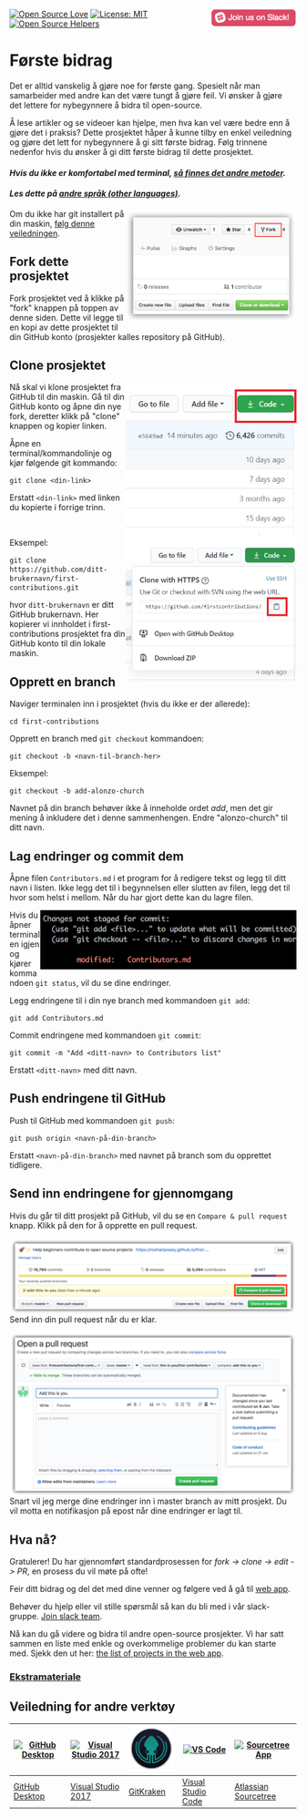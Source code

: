 [![Open Source Love](https://badges.frapsoft.com/os/v1/open-source.svg?v=103)](https://github.com/ellerbrock/open-source-badges/)
[<img align="right" width="150" src="/assets/join-slack-team.png">](https://join.slack.com/t/firstcontributors/shared_invite/zt-kpbyrmkk-JDkRtchcvRvQ0qK4iPmyvA)
[![License: MIT](https://img.shields.io/badge/License-MIT-green.svg)](https://opensource.org/licenses/MIT)
[![Open Source Helpers](https://www.codetriage.com/roshanjossey/first-contributions/badges/users.svg)](https://www.codetriage.com/roshanjossey/first-contributions)


# Første bidrag

Det er alltid vanskelig å gjøre noe for første gang. Spesielt når man samarbeider med andre kan det være tungt å gjøre feil. Vi ønsker å gjøre det lettere for nybegynnere å bidra til open-source.

Å lese artikler og se videoer kan hjelpe, men hva kan vel være bedre enn å gjøre det i praksis? Dette prosjektet håper å kunne tilby en enkel veiledning og gjøre det lett for nybegynnere å gi sitt første bidrag. Følg trinnene nedenfor hvis du ønsker å gi ditt første bidrag til dette prosjektet.

#### *Hvis du ikke er komfortabel med terminal, [så finnes det andre metoder](#veiledning-for-andre-verktøy).*

#### *Les dette på [andre språk (other languages)](/translations/Translations.md).*

<img align="right" width="300" src="/assets/fork.png" alt="fork this repository" />

Om du ikke har git installert på din maskin, [følg denne veiledningen](https://help.github.com/articles/set-up-git/).

## Fork dette prosjektet

Fork prosjektet ved å klikke på "fork" knappen på toppen av denne siden. Dette vil legge til en kopi av dette prosjektet til din GitHub konto (prosjekter kalles repository på GitHub).

## Clone prosjektet

<img align="right" width="300" src="/assets/clone.png" alt="clone this repository" />

Nå skal vi klone prosjektet fra GitHub til din maskin. Gå til din GitHub konto og åpne din nye fork, deretter klikk på "clone" knappen og kopier linken.

Åpne en terminal/kommandolinje og kjør følgende git kommando:
```
git clone <din-link>
```
Erstatt `<din-link>` med linken du kopierte i forrige trinn.

<br><img align="right" width="300" src="/assets/copy-to-clipboard.png" alt="copy URL to clipboard" />

Eksempel:
```
git clone https://github.com/ditt-brukernavn/first-contributions.git
```
hvor `ditt-brukernavn` er ditt GitHub brukernavn. Her kopierer vi innholdet i first-contributions prosjektet fra din GitHub konto til din lokale maskin.

## Opprett en branch

Naviger terminalen inn i prosjektet (hvis du ikke er der allerede):
```
cd first-contributions
```

Opprett en branch med `git checkout` kommandoen:
```
git checkout -b <navn-til-branch-her>
```

Eksempel:
```
git checkout -b add-alonzo-church
```
Navnet på din branch behøver ikke å inneholde ordet *add*, men det gir mening å inkludere det i denne sammenhengen. Endre "alonzo-church" til ditt navn.

## Lag endringer og commit dem

Åpne filen `Contributors.md` i et program for å redigere tekst og legg til ditt navn i listen. Ikke legg det til i begynnelsen eller slutten av filen, legg det til hvor som helst i mellom. Når du har gjort dette kan du lagre filen.

<img align="right" width="450" src="/assets/git-status.png" alt="git status" />


Hvis du åpner terminalen igjen og kjører kommandoen `git status`, vil du se dine endringer.


Legg endringene til i din nye branch med kommandoen `git add`:
```
git add Contributors.md
```

Commit endringene med kommandoen `git commit`:
```
git commit -m "Add <ditt-navn> to Contributors list"
```
Erstatt `<ditt-navn>` med ditt navn.

## Push endringene til GitHub

Push til GitHub med kommandoen `git push`:
```
git push origin <navn-på-din-branch>
```
Erstatt `<navn-på-din-branch>` med navnet på branch som du opprettet tidligere.

## Send inn endringene for gjennomgang

Hvis du går til ditt prosjekt på GitHub, vil du se en `Compare & pull request` knapp. Klikk på den for å opprette en pull request.

<img style="float: right;" src="/assets/compare-and-pull.png" alt="create a pull request" />

Send inn din pull request når du er klar.

<img style="float: right;" src="/assets/submit-pull-request.png" alt="submit pull request" />

Snart vil jeg merge dine endringer inn i master branch av mitt prosjekt. Du vil motta en notifikasjon på epost når dine endringer er lagt til.

## Hva nå?

Gratulerer! Du har gjennomført standardprosessen for _fork -> clone -> edit -> PR_, en prosess du vil møte på ofte!

Feir ditt bidrag og del det med dine venner og følgere ved å gå til [web app](https://firstcontributions.github.io/#social-share).

Behøver du hjelp eller vil stille spørsmål så kan du bli med i vår slack-gruppe. [Join slack team](https://join.slack.com/t/firstcontributors/shared_invite/zt-kpbyrmkk-JDkRtchcvRvQ0qK4iPmyvA).

Nå kan du gå videre og bidra til andre open-source prosjekter. Vi har satt sammen en liste med enkle og overkommelige problemer du kan starte med. Sjekk den ut her: [the list of projects in the web app](https://firstcontributions.github.io/#project-list).

### [Ekstramateriale](../additional-material/git_workflow_scenarios/additional-material.md)


## Veiledning for andre verktøy

|<a href="/github-desktop-tutorial.md"><img alt="GitHub Desktop" src="https://desktop.github.com/images/desktop-icon.svg" width="100"></a>|<a href="/github-windows-vs2017-tutorial.md"><img alt="Visual Studio 2017" src="https://upload.wikimedia.org/wikipedia/commons/c/cd/Visual_Studio_2017_Logo.svg" width="100"></a>|<a href="/gitkraken-tutorial.md"><img alt="GitKraken" src="/assets/gk-icon.png" width="100"></a>|<a href="/github-windows-vs-code-tutorial.md"><img alt="VS Code" src="https://upload.wikimedia.org/wikipedia/commons/2/2d/Visual_Studio_Code_1.18_icon.svg" width=100></a>|<a href="/sourcetree-macos-tutorial.md"><img alt="Sourcetree App" src="https://wac-cdn.atlassian.com/dam/jcr:81b15cde-be2e-4f4a-8af7-9436f4a1b431/Sourcetree-icon-blue.svg" width=100></a>|
|---|---|---|---|---|
|[GitHub Desktop](/github-desktop-tutorial.md)|[Visual Studio 2017](/github-windows-vs2017-tutorial.md)|[GitKraken](/gitkraken-tutorial.md)|[Visual Studio Code](/github-windows-vs-code-tutorial.md)|[Atlassian Sourcetree](/sourcetree-macos-tutorial.md)|

